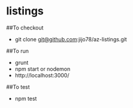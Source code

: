 # listings
##To checkout
* git clone git@github.com:jijo78/az-listings.git

##To run
* grunt
* npm start or nodemon
* http://localhost:3000/

##To test
* npm test
